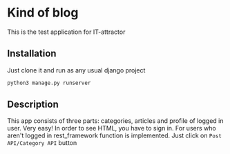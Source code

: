 # Kind of blog 

This is the test application for IT-attractor


## Installation 

Just clone it and run as any usual django project 

```bash 
python3 manage.py runserver 
``` 

## Description 

This app consists of three parts: categories, articles and profile of logged in user. Very easy! In order to see HTML, you have to sign in. For users who aren't logged in rest_framework function is implemented. Just click on `Post API/Category API` button
